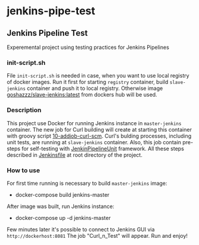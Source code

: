 # jenkins-pipe-test

## Jenkins Pipeline Test

Experemental project using testing practices for Jenkins Pipelines

### init-script.sh

File `init-script.sh` is needed in case, when you want to use local registry of docker images. Run it first for starting `registry` container, build `slave-jenkins` container and push it to local registry. Otherwise image [goshazzz/slave-jenkins:latest](https://hub.docker.com/repository/docker/goshazzz/slave-jenkins) from dockers hub will be used.

### Description

This project use Docker for running Jenkins instance in `master-jenkins` container. The new job for Curl building will create at starting this container with groovy script [10-addjob-curl-scm](https://github.com/yegor-sokolovskiy/jenkins-pipe-test/blob/master/master-jenkins/custom.groovy/10-addjob-curl-scm.groovy). Curl's bulding processes, including unit tests, are running at `slave-jenkins` container. 
Also, this job contain pre-steps for self-testing with [JenkinPipelineUnit](https://github.com/jenkinsci/JenkinsPipelineUnit) framework. All these steps described in [Jenkinsfile](https://github.com/yegor-sokolovskiy/jenkins-pipe-test/blob/master/Jenkinsfile) at root directory of the project.

### How to use

For first time running is necessary to build `master-jenkins` image:
* docker-compose build jenkins-master

After image was built, run Jenkins instance:
* docker-compose up -d jenkins-master

Few minutes later it's possible to connect to Jenkins GUI via `http://dockerhost:8081`
The job "Curl_n_Test" will appear. Run and enjoy!



